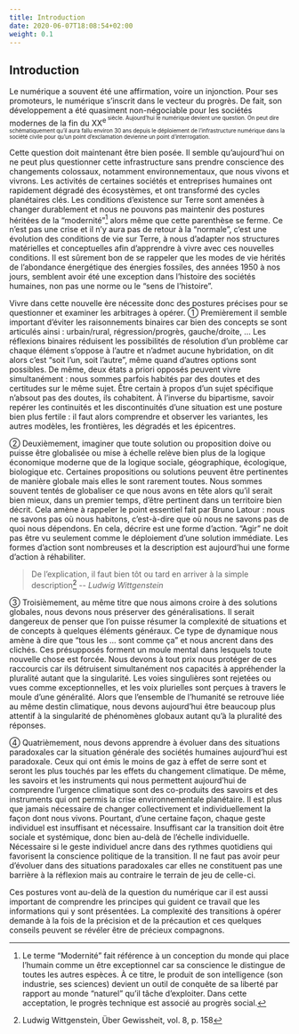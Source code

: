 ```yaml
---
title: Introduction
date: 2020-06-07T18:08:54+02:00
weight: 0.1
---
```


## Introduction

Le numérique a souvent été une affirmation, voire un injonction. Pour ses promoteurs, le numérique s’inscrit dans le vecteur du progrès. De fait, son développement a été quasiment non-négociable pour les sociétés modernes de la fin du XX<sup>e<sup> siècle. Aujourd’hui le numérique devient une question. On peut dire schématiquement qu’il aura fallu environ 30 ans depuis le déploiement de l’infrastructure numérique dans la société civile pour qu’un point d’exclamation devienne un point d’interrogation.

Cette question doit maintenant être bien posée. Il semble qu’aujourd’hui on ne peut plus questionner cette infrastructure sans prendre conscience des changements colossaux, notamment environnementaux, que nous vivons et vivrons. Les activités de certaines sociétés et entreprises humaines ont rapidement dégradé des écosystèmes, et ont transformé des cycles planétaires clés. Les conditions d’existence sur Terre sont amenées à changer durablement et nous ne pouvons pas maintenir des postures héritées de la “modernité”[^1] alors même que cette parenthèse se ferme. Ce n’est pas une crise et il n’y aura pas de retour à la “normale”, c’est une évolution des conditions de vie sur Terre, à nous d’adapter nos structures matérielles et conceptuelles afin d’apprendre à vivre avec ces nouvelles conditions. Il est sûrement bon de se rappeler que les modes de vie hérités de l’abondance énergétique des énergies fossiles, des années 1950 à nos jours, semblent avoir été une exception dans l’histoire des sociétés humaines, non pas une norme ou le “sens de l’histoire”.

Vivre dans cette nouvelle ère nécessite donc des postures précises pour se questionner et examiner les arbitrages à opérer. ① Premièrement il semble important d’éviter les raisonnements binaires car bien des concepts se sont articulés ainsi : urbain/rural, régression/progrès, gauche/droite, … Les réflexions binaires réduisent les possibilités de résolution d’un problème car chaque élément s’oppose à l’autre et n’admet aucune hybridation, on dit alors c’est “soit l’un, soit l’autre”, même quand d’autres options sont possibles. De même, deux états a priori opposés peuvent vivre simultanément : nous sommes parfois habités par des doutes et des certitudes sur le même sujet. Être certain à propos d’un sujet spécifique n’absout pas des doutes, ils cohabitent. À l’inverse du bipartisme, savoir repérer les continuités et les discontinuités d’une situation est une posture bien plus fertile : il faut alors comprendre et observer les variantes, les autres modèles, les frontières, les dégradés et les épicentres.

② Deuxièmement, imaginer que toute solution ou proposition doive ou puisse être globalisée ou mise à échelle relève bien plus de la logique économique moderne que de la logique sociale, géographique, écologique, biologique etc. Certaines propositions ou solutions peuvent être pertinentes de manière globale mais elles le sont rarement toutes. Nous sommes souvent tentés de globaliser ce que nous avons en tête alors qu’il serait bien mieux, dans un premier temps, d’être pertinent dans un territoire bien décrit. Cela amène à rappeler le point essentiel fait par Bruno Latour : nous ne savons pas où nous habitons, c’est-à-dire que où nous ne savons pas de quoi nous dépendons. En cela, décrire est une forme d’action. “Agir” ne doit pas être vu seulement comme le déploiement d’une solution immédiate. Les formes d’action sont nombreuses et la description est aujourd’hui une forme d’action à réhabiliter.

> De l’explication, il faut bien tôt ou tard en arriver à la simple description[^2]
> -- <cite>Ludwig Wittgenstein</cite>

③ Troisièmement, au même titre que nous aimons croire à des solutions globales, nous devons nous préserver des généralisations. Il serait dangereux de penser que l’on puisse résumer la complexité de situations et de concepts à quelques éléments généraux. Ce type de dynamique nous amène à dire que “tous les ... sont comme ça” et nous ancrent dans des clichés. Ces présupposés forment un moule mental dans lesquels toute nouvelle chose est forcée. Nous devons à tout prix nous protéger de ces raccourcis car ils détruisent simultanément nos capacités à appréhender la pluralité autant que la singularité. Les voies singulières sont rejetées ou vues comme exceptionnelles, et les voix plurielles sont perçues à travers le moule d’une généralité. Alors que l’ensemble de l’humanité se retrouve liée au même destin climatique, nous devons aujourd’hui être beaucoup plus attentif à la singularité de phénomènes globaux autant qu’à la pluralité des réponses.

④ Quatrièmement, nous devons apprendre à évoluer dans des situations paradoxales car la situation générale des sociétés humaines aujourd’hui est paradoxale. Ceux qui ont émis le moins de gaz à effet de serre sont et seront les plus touchés par les effets du changement climatique. De même, les savoirs et les  instruments qui nous permettent aujourd’hui de comprendre l’urgence climatique sont des co-produits des savoirs et des instruments qui ont permis la crise environnementale planétaire. Il est plus que jamais nécessaire de changer collectivement et individuellement la façon dont nous vivons. Pourtant, d’une certaine façon, chaque geste individuel est insuffisant et nécessaire. Insuffisant car la transition doit être sociale et systémique, donc bien au-delà de l’échelle individuelle. Nécessaire si le geste individuel ancre dans des rythmes quotidiens qui favorisent la conscience politique de la transition. Il ne faut pas avoir peur d’évoluer dans des situations paradoxales car elles ne constituent pas une barrière à la réflexion mais au contraire le terrain de jeu de celle-ci.

Ces postures vont au-delà de la question du numérique car il est aussi important de comprendre les principes qui guident ce travail que les informations qui y sont présentées. La complexité des transitions à opérer demande à la fois de la précision et de la précaution et ces quelques conseils peuvent se révéler être de précieux compagnons.

[^1]: Le terme “Modernité” fait référence à un conception du monde qui place l’humain comme un être exceptionnel car sa conscience le distingue de toutes les autres espèces. À ce titre, le produit de son intelligence (son industrie, ses sciences) devient un outil de conquête de sa liberté par rapport au monde “naturel” qu’il tâche d’exploiter. Dans cette acceptation, le progrès technique est associé au progrès social.
[^2]: Ludwig Wittgenstein, Über Gewissheit, vol. 8, p. 158

